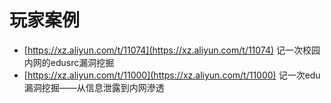 # 玩家案例

* [https://xz.aliyun.com/t/11074](https://xz.aliyun.com/t/11074) 记一次校园内网的edusrc漏洞挖掘
* [https://xz.aliyun.com/t/11000](https://xz.aliyun.com/t/11000) 记一次edu漏洞挖掘——从信息泄露到内网滲透
